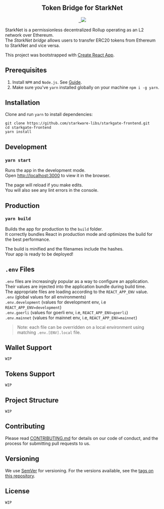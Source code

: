 <p align="center">
  <img style="position: absolute; left: 50%; transform: translateX(-50%)" src="https://github.com/starkware-libs/starkgate-frontend/blob/dev/src/assets/img/stars.png?raw=true"  alt=""/>
  <img src="https://github.com/starkware-libs/starkgate-frontend/blob/dev/src/assets/img/starkgate.svg?raw=true"  alt=""/>
</p>

<h2 align='center'> Token Bridge for StarkNet</h2>

<p align="center">
    <a href="https://github.com/facebook/react">
        <img src="https://badges.aleen42.com/src/react.svg" alt="">
    </a>    
    <a href="https://github.com/prettier/prettier">
        <img src="https://img.shields.io/badge/code_style-prettier-ff69b4.svg" alt="">
    </a>
  <a href="https://starkware.co/">
    <img src="https://img.shields.io/badge/powered_by-StarkWare-navy">
  </a>
</p>

StarkNet is a permissionless decentralized Rollup operating as an L2 network over Ethereum.\
The _StarkNet bridge_ allows users to transfer ERC20 tokens from Ethereum to StarkNet and vice versa.

This project was bootstrapped with [Create React App](https://github.com/facebook/create-react-app).

## Prerequisites

1. Install `NPM` and `Node.js`. See [Guide](https://docs.npmjs.com/downloading-and-installing-node-js-and-npm).
2. Make sure you've `yarn` installed globally on your machine `npm i -g yarn`.

## Installation

Clone and run `yarn` to install dependencies:

```
git clone https://github.com/starkware-libs/starkgate-frontend.git
cd starkgate-frontend
yarn install
```

## Development

### `yarn start`

Runs the app in the development mode.\
Open [http://localhost:3000](http://localhost:3000) to view it in the browser.

The page will reload if you make edits.\
You will also see any lint errors in the console.

## Production

### `yarn build`

Builds the app for production to the `build` folder.\
It correctly bundles React in production mode and optimizes the build for the best performance.

The build is minified and the filenames include the hashes.\
Your app is ready to be deployed!

## `.env` Files

`.env` files are increasingly popular as a way to configure an application. Their values are injected into the
application bundle during build time.\
The appropriate files are loading according to the `REACT_APP_ENV` value.\
`.env` (global values for all environments)\
`.env.development` (values for development env, i.e `REACT_APP_ENV=development`)\
`.env.goerli` (values for goerli env, i.e, `REACT_APP_ENV=goerli`)\
`.env.mainnet` (values for mainnet env, i.e, `REACT_APP_ENV=mainnet`)

> Note: each file can be overridden on a local environment using matching `.env.[ENV].local` file.

## Wallet Support

`WIP`

## Tokens Support

`WIP`

## Project Structure

`WIP`

## Contributing

Please read [CONTRIBUTING.md](./CONTRIBUTING.md) for details on our code of conduct, and the process for submitting pull
requests to us.

## Versioning

We use [SemVer](http://semver.org/) for versioning. For the versions available, see
the [tags on this repository](https://github.com/starkware-libs/starkgate-frontend/releases).

## License

`WIP`
